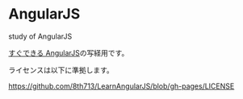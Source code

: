 # AngularJS
study of AngularJS

[すぐできる AngularJS](http://8th713.github.io/LearnAngularJS)の写経用です。

ライセンスは以下に準拠します。

https://github.com/8th713/LearnAngularJS/blob/gh-pages/LICENSE
